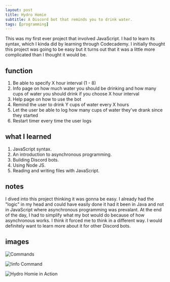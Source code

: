 ```yaml
---
layout: post
title: Hydro Homie
subtitle: A Discord bot that reminds you to drink water.
tags: [programming]
---
```


This was my first ever project that involved JavaScript. I had to learn its syntax, which I kinda did by learning through Codecademy. I initially thought this project was going to be easy but it turns out that it was a little more complicated than I thought it would be.

## function

1. Be able to specify X hour interval (1 - 8)
2. Info page on how much water you should be drinking and how many cups of water you should drink if you choose X hour interval
3. Help page on how to use the bot
4. Remind the user to drink Y cups of water every X hours
5. Let the user be able to log how many cups of water they've drank since they started
6. Restart timer every time the user logs

## what I learned

1. JavaScript syntax.
2. An introduction to asynchronous programming.
3. Building Discord bots.
4. Using Node JS.
5. Reading and writing files with JavaScript.

## notes

I dived into this project thinking it was gonna be easy. I already had the "logic" in my head and could have easily done it had it been in Java and not in JavaScript where asynchronous programming was prevalant. At the end of the day, I had to simplify what my bot would do because of how asynchronous works. I think it forced me to think in a different way. I would definitely want to learn more about it for other Discord bots.

## images
![Commands](https://cdn.discordapp.com/attachments/572552599950327809/574864394836508673/unknown.png)

![!info Command](https://cdn.discordapp.com/attachments/572552599950327809/574864495248408576/unknown.png)

![Hydro Homie in Action](https://cdn.discordapp.com/attachments/572552599950327809/574864616325251082/unknown.png)
